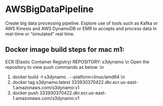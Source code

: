 # AWSBigDataPipeline

Create big data processing pipeline. Explore use of tools such as Kafka or AWS Kinesis and AWS DynamoDB or EMR to accepts and process data in real-time or “simulated” real time.

## Docker image build steps for mac m1:
ECR (Elastic Container Registry) REPOSITORY: s3dynamo \n
Open the repository to view push commands as below. \n 

1) docker build -t s3dynamo . --platform=linux/amd64 \n
2) docker tag s3dynamo:latest 333930370422.dkr.ecr.us-east-1.amazonaws.com/s3dynamo:v1
3) docker push 333930370422.dkr.ecr.us-east-1.amazonaws.com/s3dynamo:v1
